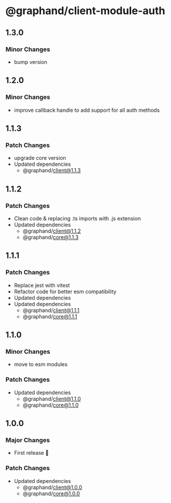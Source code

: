 # @graphand/client-module-auth

## 1.3.0

### Minor Changes

- bump version

## 1.2.0

### Minor Changes

- improve callback handle to add support for all auth methods

## 1.1.3

### Patch Changes

- upgrade core version
- Updated dependencies
  - @graphand/client@1.1.3

## 1.1.2

### Patch Changes

- Clean code & replacing .ts imports with .js extension
- Updated dependencies
  - @graphand/client@1.1.2
  - @graphand/core@1.1.3

## 1.1.1

### Patch Changes

- Replace jest with vitest
- Refactor code for better esm compatibility
- Updated dependencies
- Updated dependencies
  - @graphand/client@1.1.1
  - @graphand/core@1.1.1

## 1.1.0

### Minor Changes

- move to esm modules

### Patch Changes

- Updated dependencies
  - @graphand/client@1.1.0
  - @graphand/core@1.1.0

## 1.0.0

### Major Changes

- First release 🎉

### Patch Changes

- Updated dependencies
  - @graphand/client@1.0.0
  - @graphand/core@1.0.0
